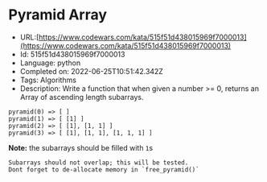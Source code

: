 # Pyramid Array

 - URL:[https://www.codewars.com/kata/515f51d438015969f7000013](https://www.codewars.com/kata/515f51d438015969f7000013)
 - Id: 515f51d438015969f7000013
 - Language: python
 - Completed on: 2022-06-25T10:51:42.342Z
 - Tags: Algorithms
 - Description:
Write a function that when given a number >= 0, returns an Array of ascending length subarrays.

```
pyramid(0) => [ ]
pyramid(1) => [ [1] ]
pyramid(2) => [ [1], [1, 1] ]
pyramid(3) => [ [1], [1, 1], [1, 1, 1] ]
```

**Note:** the subarrays should be filled with `1`s

```if:c
Subarrays should not overlap; this will be tested.
Dont forget to de-allocate memory in `free_pyramid()`
```
